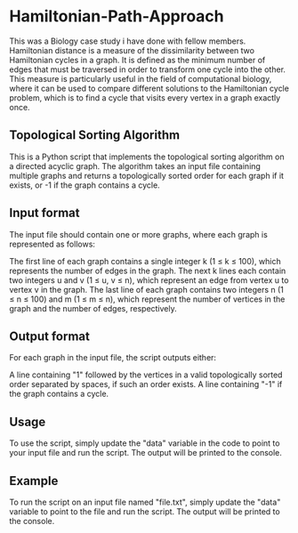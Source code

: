 # Hamiltonian-Path-Approach
This was a Biology case study i have done with fellow members. Hamiltonian distance is a measure of the dissimilarity between two Hamiltonian cycles in a graph. It is defined as the minimum number of edges that must be traversed in order to transform one cycle into the other. This measure is particularly useful in the field of computational biology, where it can be used to compare different solutions to the Hamiltonian cycle problem, which is to find a cycle that visits every vertex in a graph exactly once.

<h2>Topological Sorting Algorithm</h2>
This is a Python script that implements the topological sorting algorithm on a directed acyclic graph. The algorithm takes an input file containing multiple graphs and returns a topologically sorted order for each graph if it exists, or -1 if the graph contains a cycle.

<h2>Input format</h2>
The input file should contain one or more graphs, where each graph is represented as follows:

The first line of each graph contains a single integer k (1 ≤ k ≤ 100), which represents the number of edges in the graph.
The next k lines each contain two integers u and v (1 ≤ u, v ≤ n), which represent an edge from vertex u to vertex v in the graph.
The last line of each graph contains two integers n (1 ≤ n ≤ 100) and m (1 ≤ m ≤ n), which represent the number of vertices in the graph and the number of edges, respectively.
<h2>Output format</h2>
For each graph in the input file, the script outputs either:

A line containing "1" followed by the vertices in a valid topologically sorted order separated by spaces, if such an order exists.
A line containing "-1" if the graph contains a cycle.
<h2>Usage</h2>
To use the script, simply update the "data" variable in the code to point to your input file and run the script. The output will be printed to the console.
<h2>Example</h2>
To run the script on an input file named "file.txt", simply update the "data" variable to point to the file and run the script. The output will be printed to the console.
